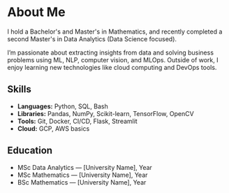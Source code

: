 # About Me

I hold a Bachelor's and Master's in Mathematics, and recently completed a second Master's in Data Analytics (Data Science focused).

I’m passionate about extracting insights from data and solving business problems using ML, NLP, computer vision, and MLOps. Outside of work, I enjoy learning new technologies like cloud computing and DevOps tools.

## Skills

- **Languages:** Python, SQL, Bash  
- **Libraries:** Pandas, NumPy, Scikit-learn, TensorFlow, OpenCV  
- **Tools:** Git, Docker, CI/CD, Flask, Streamlit  
- **Cloud:** GCP, AWS basics  

## Education

- MSc Data Analytics — [University Name], Year
- MSc Mathematics — [University Name], Year
- BSc Mathematics — [University Name], Year
